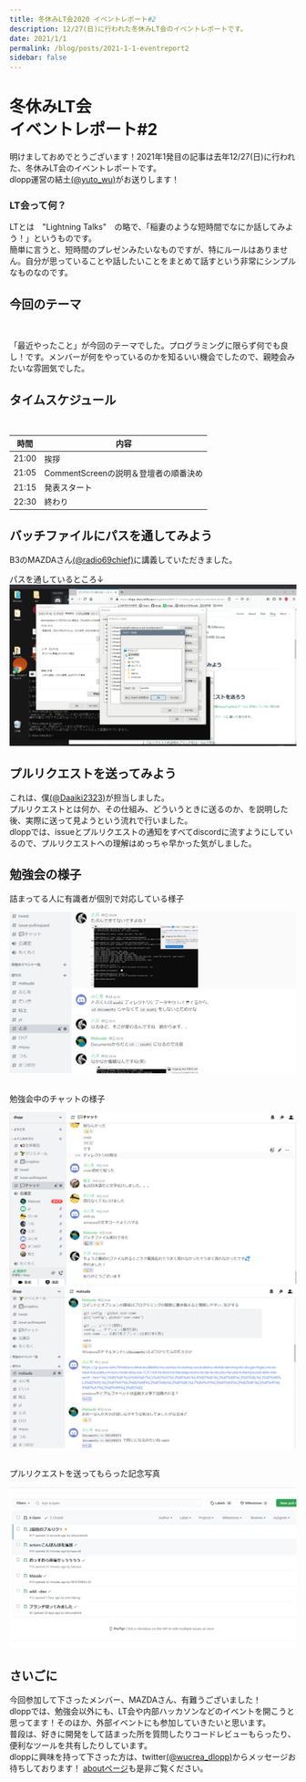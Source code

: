 ```yaml
---
title: 冬休みLT会2020 イベントレポート#2
description: 12/27(日)に行われた冬休みLT会のイベントレポートです。
date: 2021/1/1
permalink: /blog/posts/2021-1-1-eventreport2
sidebar: false
---
```

# 冬休みLT会 <br> イベントレポート#2

明けましておめでとうございます！2021年1発目の記事は去年12/27(日)に行われた、冬休みLT会のイベントレポートです。 <br>
dlopp運営の結土[(@yuto_wu)](https://twitter.com/yuto_wu)がお送りします！

### LT会って何？
LTとは　"Lightning Talks"　の略で、「稲妻のような短時間でなにか話してみよう！」というものです。 <br>
簡単に言うと、短時間のプレゼンみたいなものですが、特にルールはありません。自分が思っていることや話したいことをまとめて話すという非常にシンプルなものなのです。
<br>

## 今回のテーマ
<br>

「最近やったこと」が今回のテーマでした。プログラミングに限らず何でも良し！です。メンバーが何をやっているのかを知るいい機会でしたので、親睦会みたいな雰囲気でした。

## タイムスケジュール
<br>

| 時間 | 内容 |
| ---- | ---- |
| 21:00 | 挨拶 |
| 21:05 | CommentScreenの説明＆登壇者の順番決め |
| 21:15 | 発表スタート |
| 22:30 | 終わり |



## バッチファイルにパスを通してみよう
B3のMAZDAさん[(@radio69chief)](https://twitter.com/radio69chief)に講義していただきました。 <br>


パスを通しているところ↓
<br>
![](../../.vuepress/public/events/2020/cmdreport/batfile.png)

## プルリクエストを送ってみよう
これは、僕[(@Daaiki2323)](https://twitter.com/Daaiki2323)が担当しました。 <br>
プルリクエストとは何か、その仕組み、どういうときに送るのか、を説明した後、実際に送って見ようという流れで行いました。 <br>
dloppでは、issueとプルリクエストの通知をすべてdiscordに流すようにしているので、プルリクエストへの理解はめっちゃ早かった気がしました。

## 勉強会の様子
詰まってる人に有識者が個別で対応している様子 
<br>

![](./../../.vuepress/public/events/2020/cmdreport/discord-lecture.png)

<br>
勉強会中のチャットの様子
<br>

![](../../.vuepress/public/events/2020/cmdreport/chat-during-the-meeting.png)
![](../../.vuepress/public/events/2020/cmdreport/chat-during-the-meeting-2.png)

<br>
プルリクエストを送ってもらった記念写真
<br>

![](../../.vuepress/public/events/2020/cmdreport/pullreq.png)


## さいごに
今回参加して下さったメンバー、MAZDAさん、有難うございました！<br>
dloppでは、勉強会以外にも、LT会や内部ハッカソンなどのイベントを開こうと思ってます！そのほか、外部イベントにも参加していきたいと思います。 <br>
普段は、好きに開発をして詰まった所を質問したりコードレビューもらったり、便利なツールを共有したりしています。 <br>
dloppに興味を持って下さった方は、twitter[(@wucrea_dlopp)](https://twitter.com/wucrea_dlopp)からメッセージお待ちしております！
[aboutページ](../../about/index.md)も是非ご覧ください。